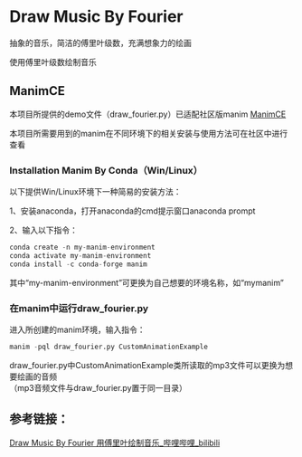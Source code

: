 # Draw Music By Fourier

抽象的音乐，简洁的傅里叶级数，充满想象力的绘画  

使用傅里叶级数绘制音乐

## ManimCE
本项目所提供的demo文件（draw_fourier.py）已适配社区版manim [ManimCE](https://github.com/manimCommunity/manim)   

本项目所需要用到的manim在不同环境下的相关安装与使用方法可在社区中进行查看  


### Installation Manim By Conda（Win/Linux）
以下提供Win/Linux环境下一种简易的安装方法：  

1、安装anaconda，打开anaconda的cmd提示窗口anaconda prompt  

2、输入以下指令：
```python
conda create -n my-manim-environment
conda activate my-manim-environment
conda install -c conda-forge manim
```
其中“my-manim-environment”可更换为自己想要的环境名称，如“mymanim”
### 在manim中运行draw_fourier.py
进入所创建的manim环境，输入指令：
```python
manim -pql draw_fourier.py CustomAnimationExample
```
draw_fourier.py中CustomAnimationExample类所读取的mp3文件可以更换为想要绘画的音频  
（mp3音频文件与draw_fourier.py置于同一目录）

## 参考链接：
[Draw Music By Fourier 用傅里叶绘制音乐_哔哩哔哩_bilibili](https://www.bilibili.com/video/BV1HEkaYuEjt/?share_source=copy_web&vd_source=e96f094f5cbc4ce0b1074912888dc399)
